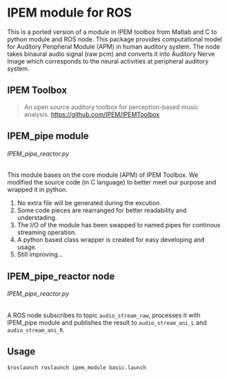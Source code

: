 IPEM module for ROS
===================
This is a ported version of a module in IPEM toolbox from Matlab and C to python module and ROS node.
This package provides computational model for Auditory Peripheral Module (APM) in human auditory system.
The node takes binaural audio signal (raw pcm) and converts it into Auditory Nerve Image which corresponds to the neural activities at peripheral auditory system.

IPEM Toolbox
------------
> An open source auditory toolbox for perception-based music analysis.
<https://github.com/IPEM/IPEMToolbox>

IPEM_pipe module
------------------------------------------

###### IPEM\_pipe\_reactor.py

This module bases on the core module (APM) of IPEM Toolbox.
We modified the source code (in C language) to better meet our purpose and wrapped it in python.

1. No extra file will be generated during the excution.
2. Some code pieces are rearranged for better readability and understading.
3. The I/O of the module has been swapped to named pipes for continous streaming operation.
4. A python based class wrapper is created for easy developing and usage.
5. Still improving...


IPEM_pipe_reactor node
--------------------------

###### IPEM\_pipe\_reactor.py

A ROS node subscribes to topic `audio_stream_raw`, processes it with IPEM\_pipe module and publishes the result to `audio_stream_ani_L` and `audio_stream_ani_R`.

Usage
-----
```$roslaunch roslaunch ipem_module basic.launch```
